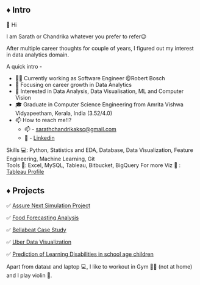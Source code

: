 ## ♦️ Intro
👋 Hi

I am Sarath or Chandrika whatever you prefer to refer😉

After multiple career thoughts for couple of years, I figured out my interest in data analytics domain.

A quick intro - 

- 👨‍💻 Currently working as Software Engineer @Robert Bosch
- 🎯 Focusing on career growth in Data Analytics
- 💙 Interested in Data Analysis, Data Visualisation, ML and Computer Vision
- 🎓 Graduate in Computer Science Engineering from Amrita Vishwa Vidyapeetham, Kerala, India (3.52/4.0)
- 📫  How to reach me!!? 
  - 📫 - sarathchandrikaksc@gmail.com 
  - 🔗 - [Linkedin](https://www.linkedin.com/in/sarath-chandrika-k/)


Skills 💻: Python, Statistics and EDA, Database, Data Visualization, Feature Engineering, Machine Learning, Git\
Tools 🔨: Excel, MySQL, Tableau, Bitbucket, BigQuery
For more Viz 🔗 : [Tableau Profile](https://public.tableau.com/app/profile/sarath.chandrika.k)

## ♦️ Projects

✅ [Assure Next Simulation Project](https://github.com/sarathchandrikak/Business-Analyst/tree/main/Excel)

✅ [Food Forecasting Analysis](https://github.com/sarathchandrikak/Food-Forecasting-Analysis)

✅ [Bellabeat Case Study](https://github.com/sarathchandrikak/Google-Data-Analytics-Capstone/blob/main/Markdown.pdf)

✅ [Uber Data Visualization](https://github.com/sarathchandrikak/Uber-Data-Visualization)

✅ [Prediction of Learning Disabilities in school age children](https://github.com/sarathchandrikak/Final-Year-Project)

Apart from data📊 and laptop 💻, I like to workout in Gym 💪🏽 (not at home) and I play violin 🎻. 


<!---
sarathchandrikak/sarathchandrikak is a ✨ special ✨ repository because its `README.md` (this file) appears on your GitHub profile.
You can click the Preview link to take a look at your changes.
--->
